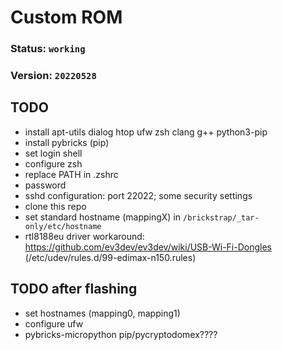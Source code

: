 # Custom ROM

### Status: `working`
### Version: `20220528`

## TODO
- install apt-utils dialog htop ufw zsh clang g++ python3-pip
- install pybricks (pip)
- set login shell
- configure zsh
- replace PATH in .zshrc
- password
- sshd configuration: port 22022; some security settings
- clone this repo
- set standard hostname (mappingX) in `/brickstrap/_tar-only/etc/hostname`
- rtl8188eu driver workaround: https://github.com/ev3dev/ev3dev/wiki/USB-Wi-Fi-Dongles (/etc/udev/rules.d/99-edimax-n150.rules)

## TODO after flashing
- set hostnames (mapping0, mapping1)
- configure ufw
- pybricks-micropython pip/pycryptodomex????
